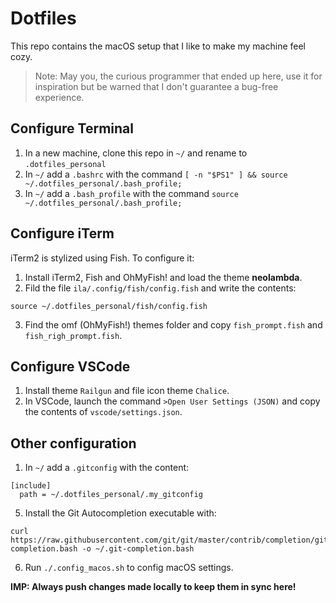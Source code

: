 # Dotfiles
This repo contains the macOS setup that I like to make my machine feel cozy.

> Note: May you, the curious programmer that ended up here, use it for inspiration but be warned that I don't guarantee a bug-free experience.

## Configure Terminal
1. In a new machine, clone this repo in `~/` and rename to `.dotfiles_personal`
2. In `~/` add a `.bashrc` with the command `[ -n "$PS1" ] && source ~/.dotfiles_personal/.bash_profile;`
3. In `~/` add a `.bash_profile` with the command `source ~/.dotfiles_personal/.bash_profile;`

## Configure iTerm
iTerm2 is stylized using Fish. To configure it:
1. Install iTerm2, Fish and OhMyFish! and load the theme **neolambda**.
2. Fild the file `ila/.config/fish/config.fish` and write the contents:
```
source ~/.dotfiles_personal/fish/config.fish
```
3. Find the omf (OhMyFish!) themes folder and copy `fish_prompt.fish` and `fish_righ_prompt.fish`.

## Configure VSCode
1. Install theme `Railgun` and file icon theme `Chalice`.
2. In VSCode, launch the command `>Open User Settings (JSON)` and copy the contents of `vscode/settings.json`.

## Other configuration
1. In `~/` add a `.gitconfig` with the content:
```
[include]
  path = ~/.dotfiles_personal/.my_gitconfig
```
5. Install the Git Autocompletion executable with:
```
curl https://raw.githubusercontent.com/git/git/master/contrib/completion/git-completion.bash -o ~/.git-completion.bash
```
6. Run `./.config_macos.sh` to config macOS settings.

**IMP: Always push changes made locally to keep them in sync here!**

